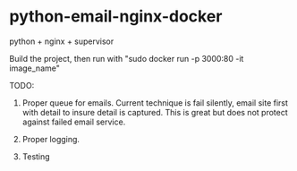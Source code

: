# python-email-nginx-docker
python + nginx + supervisor 


Build the project, then run with "sudo docker run -p 3000:80 -it image_name"

TODO:

1.  Proper queue for emails.  Current technique is fail silently, email site first with detail to insure detail is captured.  This is great but does not protect against failed email service.

2.  Proper logging.

3.  Testing
